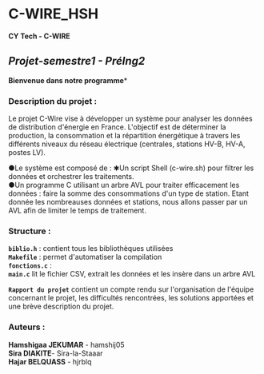# C-WIRE_HSH

**************CY Tech - C-WIRE**************

## ***Projet-semestre1 - PréIng2***
**Bienvenue dans notre programme***

### **Description du projet :**
Le projet C-Wire vise à développer un système pour analyser les données de distribution d'énergie en France. L'objectif est de déterminer la production, la consommation et la répartition énergétique à travers les différents niveaux du réseau électrique (centrales, stations HV-B, HV-A, postes LV).

●Le système est composé de :
✱Un script Shell (c-wire.sh) pour filtrer les données et orchestrer les traitements.  
●Un programme C utilisant un arbre AVL pour traiter efficacement les données : faire la somme des consommations d'un type de station. Etant donnée les nombreauses données et stations, nous allons passer par un AVL afin de limiter le temps de traitement.  


### **Structure :**
**`biblio.h`** : contient tous les bibliothèques utilisées  
**`Makefile`** : permet d'automatiser la compilation  
**`fonctions.c`** :  
**`main.c`** lit le fichier CSV, extrait les données et les insère dans un arbre AVL  

**`Rapport du projet`** contient un compte rendu sur l'organisation de l'équipe concernant le projet, les difficultés rencontrées, les solutions apportées et une brève description du projet.  



### **Auteurs :** 

**Hamshigaa JEKUMAR** - hamshij05  
**Sira DIAKITE**- Sira-la-Staaar  
**Hajar BELQUASS** - hjrblq  
